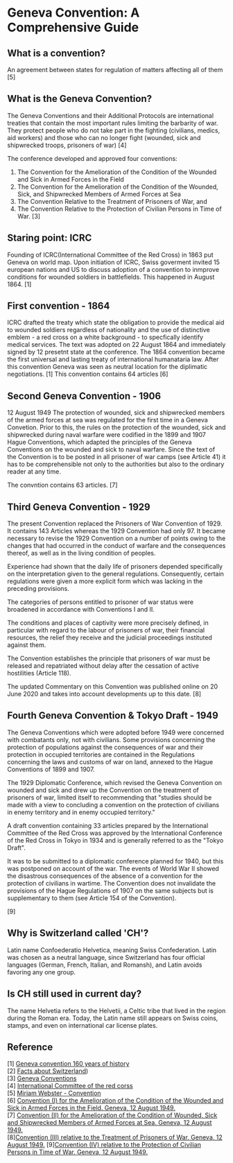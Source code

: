 # Geneva Convention: A Comprehensive Guide

## What is a convention?
An agreement between states for regulation of matters affecting all of them [5]

## What is the Geneva Convention?
The Geneva Conventions and their Additional Protocols are international treaties that contain the most important rules limiting the barbarity of war. They protect people who do not take part in the fighting (civilians, medics, aid workers) and those who can no longer fight (wounded, sick and shipwrecked troops, prisoners of war) [4]

The conference developed and approved four conventions:
1. The Convention for the Amelioration of the Condition of the Wounded and Sick in Armed Forces in the Field
2. The Convention for the Amelioration of the Condition of the Wounded, Sick, and Shipwrecked Members of Armed Forces at Sea
3. The Convention Relative to the Treatment of Prisoners of War, and
4. The Convention Relative to the Protection of Civilian Persons in Time of War. [3]

## Staring point: ICRC
Founding of ICRC(International Committee of the Red Cross) in 1863 put Geneva on world map.
Upon initiation of ICRC, Swiss goverment invited 15 european nations and US to discuss adoption of a convention to inmprove conditions for wounded soldiers in battlefields. This happened in August 1864. [1]

## First convention - 1864
ICRC drafted the treaty which state the obligation to provide the medical aid to wounded soldiers regardless of nationality and the use of distinctive emblem - a red cross on a white background - to specfically identify medical services.
The text was adopted on 22 August 1864 and immediately signed by 12 presetnt state at the conference.
The 1864 convention became the first universal and lasting treaty of international humanataria law.
After this convention Geneva was seen as neutral location for the diplimatic negotiations. [1]
This convention contains 64 articles [6]

## Second Geneva Convention - 1906
12 August 1949
The protection of wounded, sick and shipwrecked members of the armed forces at sea was regulated for the first time in a Geneva Convetion. 
Prior to this, the rules on the protection of the wounded, sick and shipwrecked during naval warfare were codified in the 1899 and 1907 Hague Conventions, which adapted the principles of the Geneva Conventions on the wounded and sick to naval warfare.
Since the text of the Convention is to be posted in all prisoner of war camps (see Article 41) it has to be comprehensible not only to the authorities but also to the ordinary reader at any time. 

The convntion contains 63 articles. [7]

## Third Geneva Convention - 1929
The present Convention replaced the Prisoners of War Convention of 1929. 
It contains 143 Articles whereas the 1929 Convention had only 97. 
It became necessary to revise the 1929 Convention on a number of points owing to the changes that had occurred in the conduct of warfare and the consequences thereof, as well as in the living condition of peoples.

Experience had shown that the daily life of prisoners depended specifically on the interpretation given to the general regulations. 
Consequently, certain regulations were given a more explicit form which was lacking in the preceding provisions. 

The categories of persons entitled to prisoner of war status were broadened in accordance with Conventions I and II. 

The conditions and places of captivity were more precisely defined, in particular with regard to the labour of prisoners of war, their financial resources, the relief they receive and the judicial proceedings instituted against them.

The Convention establishes the principle that prisoners of war must be released and repatriated without delay after the cessation of active hostilities (Article 118).

The updated Commentary on this Convention was published online on 20 June 2020 and takes into account developments up to this date.
[8]


## Fourth Geneva Convention & Tokyo Draft - 1949
The Geneva Conventions which were adopted before 1949 were concerned with combatants only, not with civilians. 
Some provisions concerning the protection of populations against the consequences of war and their protection in occupied territories are contained in the Regulations concerning the laws and customs of war on land, annexed to the Hague Conventions of 1899 and 1907. 

The 1929 Diplomatic Conference, which revised the Geneva Convention on wounded and sick and drew up the Convention on the treatment of prisoners of war, limited itself to recommending that "studies should be made with a view to concluding a convention on the protection of civilians in enemy territory and in enemy occupied territory."

A draft convention containing 33 articles prepared by the International Committee of the Red Cross was approved by the International Conference of the Red Cross in Tokyo in 1934 and is generally referred to as the "Tokyo Draft".

It was to be submitted to a diplomatic conference planned for 1940, but this was postponed on account of the war. The events of World War II showed the disastrous consequences of the absence of a convention for the protection of civilians in wartime.
The Convention does not invalidate the provisions of the Hague Regulations of 1907 on the same subjects but is supplementary to them (see Article 154 of the Convention).

[9]


## Why is Switzerland called 'CH'?
Latin name Confoederatio Helvetica, meaning Swiss Confederation.
Latin was chosen as a neutral language, since Switzerland has four official languages (German, French, Italian, and Romansh), and Latin avoids favoring any one group.

## Is CH still used in current day?
The name Helvetia refers to the Helvetii, a Celtic tribe that lived in the region during the Roman era. Today, the Latin name still appears on Swiss coins, stamps, and even on international car license plates. 


## Reference 
[1] [Geneva convention 160 years of history](https://www.geneve-int.ch/geneva-conventions-160-years-history) \
[2] [Facts about Switzerland](https://www.swissinfo.ch/eng/demographics/facts-about-switzerland/29050470))\
[3] [Geneva Conventions](https://www.britannica.com/event/Geneva-Conventions)\
[4] [International Committee of the red corss](https://www.icrc.org/en/law-and-policy/geneva-conventions-and-their-commentaries)\
[5] [Miriam Webster - Convention](https://www.merriam-webster.com/dictionary/convention)\
[6] [Convention (I) for the Amelioration of the Condition of the Wounded and Sick in Armed Forces in the Field. Geneva, 12 August 1949.](https://ihl-databases.icrc.org/en/ihl-treaties/gci-1949)\
[7] [Convention (II) for the Amelioration of the Condition of Wounded, Sick and Shipwrecked Members of Armed Forces at Sea. Geneva, 12 August 1949.](https://ihl-databases.icrc.org/en/ihl-treaties/gcii-1949)\
[8][Convention (III) relative to the Treatment of Prisoners of War. Geneva, 12 August 1949.](https://ihl-databases.icrc.org/en/ihl-treaties/gciii-1949)
[9][Convention (IV) relative to the Protection of Civilian Persons in Time of War. Geneva, 12 August 1949.](https://ihl-databases.icrc.org/en/ihl-treaties/gciv-1949)
